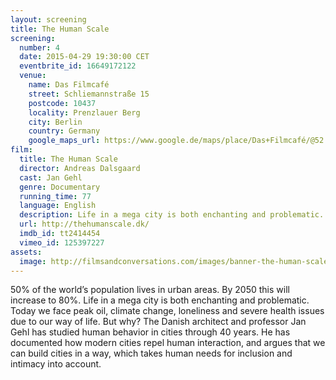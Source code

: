 ```yaml
---
layout: screening
title: The Human Scale
screening:
  number: 4
  date: 2015-04-29 19:30:00 CET
  eventbrite_id: 16649172122
  venue:
    name: Das Filmcafé
    street: Schliemannstraße 15
    postcode: 10437
    locality: Prenzlauer Berg
    city: Berlin
    country: Germany
    google_maps_url: https://www.google.de/maps/place/Das+Filmcafé/@52.543592,13.41985,17z/data=!4m6!1m3!3m2!1s0x47a84dff985f5863:0x6730066f8aa942d6!2sDas+Filmcafé!3m1!1s0x47a84dff985f5863:0x6730066f8aa942d6
film:
  title: The Human Scale
  director: Andreas Dalsgaard
  cast: Jan Gehl
  genre: Documentary
  running_time: 77
  language: English
  description: Life in a mega city is both enchanting and problematic.  Today we face peak oil, climate change, loneliness and severe health issues due to our way of life.  But why?
  url: http://thehumanscale.dk/
  imdb_id: tt2414454
  vimeo_id: 125397227
assets:
  image: http://filmsandconversations.com/images/banner-the-human-scale.jpg
---
```

50% of the world’s population lives in urban areas.  By 2050 this will increase to 80%.  Life in a mega city is both enchanting and problematic.  Today we face peak oil, climate change, loneliness and severe health issues due to our way of life.  But why?  The Danish architect and professor Jan Gehl has studied human behavior in cities through 40 years.  He has documented how modern cities repel human interaction, and argues that we can build cities in a way, which takes human needs for inclusion and intimacy into account.

